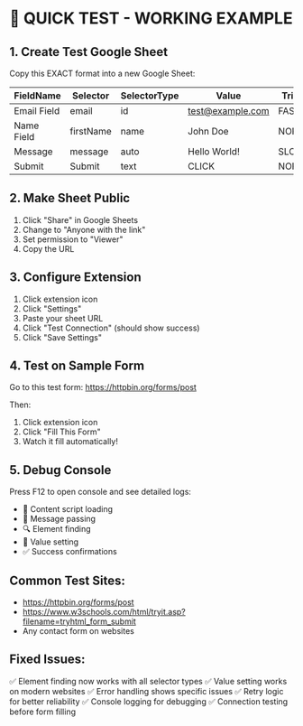 # 🧪 QUICK TEST - WORKING EXAMPLE

## 1. Create Test Google Sheet

Copy this EXACT format into a new Google Sheet:

| FieldName    | Selector     | SelectorType | Value              | Trigger |
|-------------|--------------|--------------|-------------------|---------|
| Email Field | email        | id           | test@example.com  | FAST    |
| Name Field  | firstName    | name         | John Doe          | NORMAL  |
| Message     | message      | auto         | Hello World!      | SLOW    |
| Submit      | Submit       | text         | CLICK             | NORMAL  |

## 2. Make Sheet Public
1. Click "Share" in Google Sheets
2. Change to "Anyone with the link"
3. Set permission to "Viewer"
4. Copy the URL

## 3. Configure Extension
1. Click extension icon
2. Click "Settings"
3. Paste your sheet URL
4. Click "Test Connection" (should show success)
5. Click "Save Settings"

## 4. Test on Sample Form
Go to this test form: https://httpbin.org/forms/post

Then:
1. Click extension icon
2. Click "Fill This Form"
3. Watch it fill automatically!

## 5. Debug Console
Press F12 to open console and see detailed logs:
- 🚀 Content script loading
- 📡 Message passing
- 🔍 Element finding
- 📝 Value setting
- ✅ Success confirmations

## Common Test Sites:
- https://httpbin.org/forms/post
- https://www.w3schools.com/html/tryit.asp?filename=tryhtml_form_submit
- Any contact form on websites

## Fixed Issues:
✅ Element finding now works with all selector types
✅ Value setting works on modern websites
✅ Error handling shows specific issues
✅ Retry logic for better reliability
✅ Console logging for debugging
✅ Connection testing before form filling